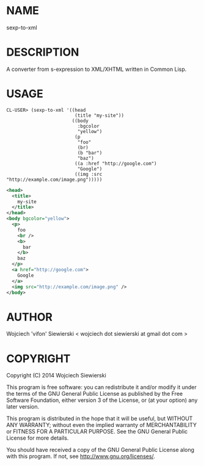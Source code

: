 NAME
====

sexp-to-xml

DESCRIPTION
===========

A converter from s-expression to XML/XHTML written in Common Lisp.

USAGE
=====

```Common-Lisp
CL-USER> (sexp-to-xml '((head
                         (title "my-site"))
                        ((body
                          :bgcolor
                          "yellow")
                         (p
                          "foo"
                          (br)
                          (b "bar")
                          "baz")
                         ((a :href "http://google.com")
                          "Google")
                         ((img :src "http://example.com/image.png")))))
```
```XML
<head>
  <title>
    my-site
  </title>
</head>
<body bgcolor="yellow">
  <p>
    foo
    <br />
    <b>
      bar
    </b>
    baz
  </p>
  <a href="http://google.com">
    Google
  </a>
  <img src="http://example.com/image.png" />
</body>
```

AUTHOR
======

Wojciech 'vifon' Siewierski < wojciech dot siewierski at gmail dot com >

COPYRIGHT
=========

Copyright (C) 2014  Wojciech Siewierski

This program is free software: you can redistribute it and/or modify
it under the terms of the GNU General Public License as published by
the Free Software Foundation, either version 3 of the License, or
(at your option) any later version.

This program is distributed in the hope that it will be useful,
but WITHOUT ANY WARRANTY; without even the implied warranty of
MERCHANTABILITY or FITNESS FOR A PARTICULAR PURPOSE.  See the
GNU General Public License for more details.

You should have received a copy of the GNU General Public License
along with this program.  If not, see <http://www.gnu.org/licenses/>.
